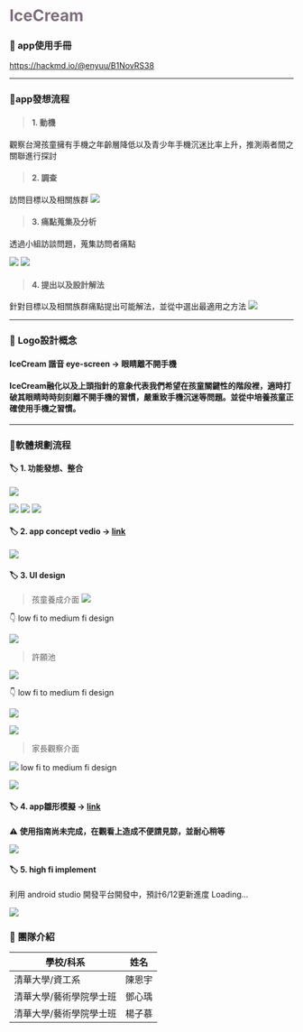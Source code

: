 <style>
.blue {
  color: #7E6D7E;
}
</style>



# <span class="blue">**IceCream** <span class="blue">


### :icecream: app使用手冊
https://hackmd.io/@enyuu/B1NovRS38

---

### :icecream:**app發想流程**

> #### 1. 動機 

觀察台灣孩童擁有手機之年齡層降低以及青少年手機沉迷比率上升，推測兩者間之關聯進行探討

> #### 2. 調查

訪問目標以及相關族群
![](https://i.imgur.com/ROrUdl3.png)

>#### 3. 痛點蒐集及分析

透過小組訪談問題，蒐集訪問者痛點

![](https://i.imgur.com/qnY0vMU.png)
![](https://i.imgur.com/2WjjaWh.png)

> #### 4. 提出以及設計解法
針對目標以及相關族群痛點提出可能解法，並從中選出最適用之方法
![](https://i.imgur.com/ORT6RzJ.png)

---

### :icecream: **Logo設計概念**

#### IceCream 諧音 eye-screen  -> 眼睛離不開手機
#### IceCream**融化**以及上頭**指針**的意象代表我們希望在孩童關鍵性的階段裡，適時打破其眼睛時時刻刻離不開手機的習慣，嚴重致手機沉迷等問題。並從中培養孩童正確使用手機之習慣。





---


### :icecream:**軟體規劃流程**

#### :label: 1. 功能發想、整合

![](https://i.imgur.com/ujX2iKc.png)

![](https://i.imgur.com/6w4oeYv.png)
![](https://i.imgur.com/MITw6DU.png)
![](https://i.imgur.com/yIHAxEq.png)

#### :label: 2. app concept vedio -> [link](https://www.youtube.com/watch?v=HkahbRhjPmI&feature=youtu.be)
![](https://i.imgur.com/QvGChd1.png)



#### :label: 3. **UI design**


> 孩童養成介面
![](https://i.imgur.com/4VtW5It.png)


:point_down: low fi to medium fi design


![](https://i.imgur.com/f137iSc.png)

> 許願池

![](https://i.imgur.com/M086D3Q.png)

:point_down: low fi to medium fi design

![](https://i.imgur.com/LhUpo1L.png)

![](https://i.imgur.com/CV3WnvK.png)

> 家長觀察介面


![](https://i.imgur.com/Zj17gxy.png)
low fi to medium fi design

![](https://i.imgur.com/CbGTvRp.png)

#### :label: 4. **app雛形模擬** -> [link](https://xd.adobe.com/view/dd0b9042-fbd3-44f7-76ec-2cc77cd0e6f4-ab3a/screen/6d14a1e0-19aa-43e3-bba1-aa55cb4d682f/New-Wish?fullscreen)
:warning: **使用指南尚未完成，在觀看上造成不便請見諒，並耐心稍等**

![](https://i.imgur.com/lQNgDwD.png)

#### :label: 5. **high fi implement**
利用 android studio 開發平台開發中，預計6/12更新進度 Loading...


![](https://i.imgur.com/hXUpfJh.png)


### :icecream: **團隊介紹**


| 學校/科系 | 姓名 |
| -------- | -------- | 
|  清華大學/資工系    | 陳恩宇    |
|  清華大學/藝術學院學士班    | 鄧心瑀    | 
|  清華大學/藝術學院學士班    | 楊子慕    | 


